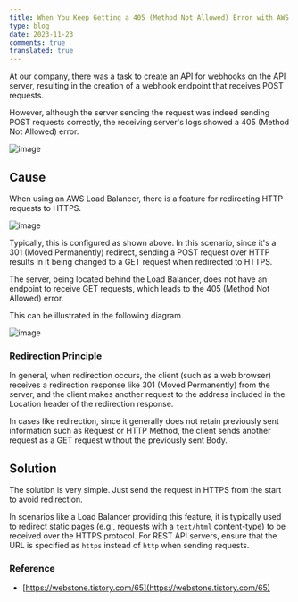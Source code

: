 ```yaml
---
title: When You Keep Getting a 405 (Method Not Allowed) Error with AWS Load Balancer
type: blog
date: 2023-11-23
comments: true
translated: true
---
```


At our company, there was a task to create an API for webhooks on the API server, resulting in the creation of a webhook endpoint that receives POST requests.

However, although the server sending the request was indeed sending POST requests correctly, the receiving server's logs showed a 405 (Method Not Allowed) error.

![image](/images/aws/lb_https_redirect_caution-1700742951722.png)

## Cause

When using an AWS Load Balancer, there is a feature for redirecting HTTP requests to HTTPS.

![image](/images/aws/lb_https_redirect_caution-1700743047350.png)

Typically, this is configured as shown above. In this scenario, since it's a 301 (Moved Permanently) redirect, sending a POST request over HTTP results in it being changed to a GET request when redirected to HTTPS.

The server, being located behind the Load Balancer, does not have an endpoint to receive GET requests, which leads to the 405 (Method Not Allowed) error.

This can be illustrated in the following diagram.

![image](/images/aws/lb_https_redirect_caution-1700744557719.png)


### Redirection Principle
In general, when redirection occurs, the client (such as a web browser) receives a redirection response like 301 (Moved Permanently) from the server, and the client makes another request to the address included in the Location header of the redirection response.

In cases like redirection, since it generally does not retain previously sent information such as Request or HTTP Method, the client sends another request as a GET request without the previously sent Body.

## Solution
The solution is very simple. Just send the request in HTTPS from the start to avoid redirection.

In scenarios like a Load Balancer providing this feature, it is typically used to redirect static pages (e.g., requests with a `text/html` content-type) to be received over the HTTPS protocol. For REST API servers, ensure that the URL is specified as `https` instead of `http` when sending requests.

### Reference
- [https://webstone.tistory.com/65](https://webstone.tistory.com/65)